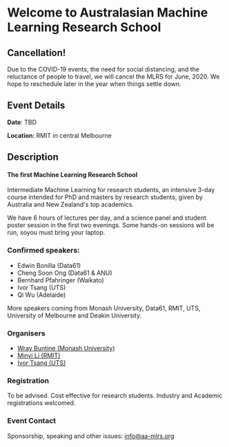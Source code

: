 # Welcome to Australasian Machine Learning Research School

## Cancellation!
Due to the COVID-19 events, the need for social distancing, and the reluctance of people to travel, we will cancel the MLRS for June, 2020.
We hope to reschedule later in the year when things settle down.

## Event Details
**Date**: TBD

**Location**: RMIT in central Melbourne

## Description

#### The first Machine Learning Research School

Intermediate Machine Learning for research students, an intensive 3-day course intended for PhD and masters by research students, given by Australia and New Zealand's top academics.  

We have 6 hours of lectures per day, and a science panel and student poster session in the first two evenings.
Some hands-on sessions will be run, soyou must bring your laptop.

### Confirmed speakers:
- Edwin Bonilla (Data61)
- Cheng Soon Ong (Data61 & ANU)
- Bernhard Pfahringer (Waikato)
- Ivor Tsang (UTS)
- Qi Wu (Adelaide)

More speakers coming from Monash University, Data61, RMIT, UTS, University of Melbourne and Deakin University.


### Organisers
- [Wray Buntine (Monash University)](https://bayesian-models.org/)
- [Minyi Li (RMIT)](https://au.linkedin.com/in/minyi-li)
- [Ivor Tsang (UTS)](https://www.uts.edu.au/staff/ivor.tsang)

### Registration

To be advised. 
Cost effective for research students.
Industry and Academic registrations welcomed.

### Event Contact

Sponsorship, speaking and other issues:
<info@aa-mlrs.org>
